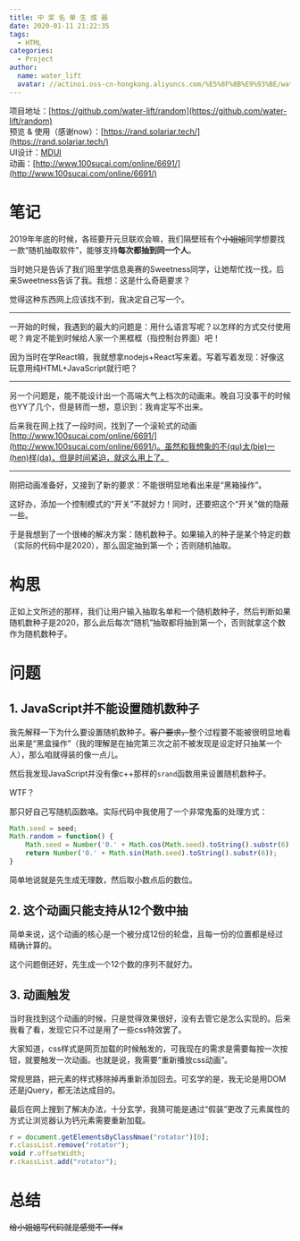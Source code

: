 ```yaml
---
title: 中 奖 名 单 生 成 器
date: 2020-01-11 21:22:35
tags:
  - HTML
categories:
  - Project
author:
  name: water_lift
  avatar: //actinoi.oss-cn-hongkong.aliyuncs.com/%E5%8F%8B%E9%93%BE/water_lift.JPG
---
```


项目地址：[https://github.com/water-lift/random](https://github.com/water-lift/random)  
预览 & 使用（感谢now）：[https://rand.solariar.tech/](https://rand.solariar.tech/)  
UI设计：[MDUI](https://www.mdui.org/)  
动画：[http://www.100sucai.com/online/6691/](http://www.100sucai.com/online/6691/)  
<!--more-->

# 笔记

2019年年底的时候，各班要开元旦联欢会嘛，我们隔壁班有个~~小姐姐~~同学想要找一款“随机抽取软件”，能够支持**每次都抽到同一个人**。

当时她只是告诉了我们班里学信息奥赛的Sweetness同学，让她帮忙找一找，后来Sweetness告诉了我。我想：这是什么奇葩要求？

觉得这种东西网上应该找不到，我决定自己写一个。

---

一开始的时候，我遇到的最大的问题是：用什么语言写呢？以怎样的方式交付使用呢？肯定不能到时候给人家一个黑框框（指控制台界面）吧！

因为当时在学React嘛，我就想拿nodejs+React写来着。写着写着发现：好像这玩意用纯HTML+JavaScript就行吧？

---

另一个问题是，能不能设计出一个高端大气上档次的动画来。晚自习没事干的时候也YY了几个，但是转而一想，意识到：我肯定写不出来。

后来我在网上找了一段时间，找到了一个滚轮式的动画 [http://www.100sucai.com/online/6691/](http://www.100sucai.com/online/6691/)。虽然和我想象的不(qu)太(bie)一(hen)样(da)，但是时间紧迫，就这么用上了。

---

刚把动画准备好，又接到了新的要求：不能很明显地看出来是“黑箱操作”。

这好办，添加一个控制模式的“开关”不就好力！同时，还要把这个“开关”做的隐蔽一些。

于是我想到了一个很棒的解决方案：随机数种子。如果输入的种子是某个特定的数（实际的代码中是2020），那么固定抽到第一个；否则随机抽取。

# 构思

正如上文所述的那样，我们让用户输入抽取名单和一个随机数种子，然后判断如果随机数种子是2020，那么此后每次“随机”抽取都将抽到第一个，否则就拿这个数作为随机数种子。

# 问题

## 1. JavaScript并不能设置随机数种子

我先解释一下为什么要设置随机数种子。~~客户要求，~~整个过程要不能被很明显地看出来是“黑盒操作”（我的理解是在抽完第三次之前不被发现是设定好只抽某一个人），那么咱就得装的像一点儿。

然后我发现JavaScript并没有像c++那样的`srand`函数用来设置随机数种子。

WTF？

那只好自己写随机函数咯。实际代码中我使用了一个非常鬼畜的处理方式：

```javascript
Math.seed = seed;
Math.random = function() {
    Math.seed = Number('0.' + Math.cos(Math.seed).toString().substr(6)) * 1000;
    return Number('0.' + Math.sin(Math.seed).toString().substr(6));
}
```

简单地说就是先生成无理数，然后取小数点后的数位。

## 2. 这个动画只能支持从12个数中抽

简单来说，这个动画的核心是一个被分成12份的轮盘，且每一份的位置都是经过精确计算的。

这个问题倒还好，先生成一个12个数的序列不就好力。

## 3. 动画触发

当时我找到这个动画的时候，只是觉得效果很好，没有去管它是怎么实现的。后来我看了看，发现它只不过是用了一些css特效罢了。

大家知道，css样式是网页加载的时候触发的，可我现在的需求是需要每按一次按钮，就要触发一次动画。也就是说，我需要“重新播放css动画”。

常规思路，把元素的样式移除掉再重新添加回去。可玄学的是，我无论是用DOM还是jQuery，都无法达成目的。

最后在网上搜到了解决办法，十分玄学，我猜可能是通过“假装”更改了元素属性的方式让浏览器认为钙元素需要重新加载。

```javascript
r = document.getElementsByClassNmae("rotator")[0];
r.classList.remove("rotator");
void r.offsetWidth;
r.ckassList.add("rotator");
```

# 总结

~~给小姐姐写代码就是感觉不一样x~~